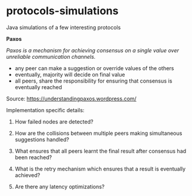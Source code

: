 # protocols-simulations
Java simulations of a few interesting protocols 


**Paxos**

_Paxos is a mechanism for achieving consensus on a single value over unreliable communication channels._

- any peer can make a suggestion or override values of the others
- eventually, majority will decide on final value
- all peers, share the responsibility for ensuring that consensus is eventually reached


Source: https://understandingpaxos.wordpress.com/

Implementation specific details:

1. How failed nodes are detected?

2. How are the collisions between multiple peers making simultaneous suggestions handled?

3. What ensures that all peers learnt the final result after consensus had been reached?

4. What is the retry mechanism which ensures that a result is eventually achieved?  

5. Are there any latency optimizations?

